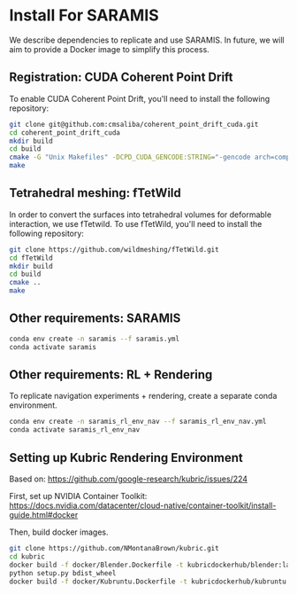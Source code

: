 # Install For SARAMIS

We describe dependencies to replicate and use SARAMIS.
In future, we will aim to provide a Docker image to simplify this process.

## Registration: CUDA Coherent Point Drift

To enable CUDA Coherent Point Drift, you'll need to install the following repository:

```bash
git clone git@github.com:cmsaliba/coherent_point_drift_cuda.git
cd coherent_point_drift_cuda
mkdir build
cd build
cmake -G "Unix Makefiles" -DCPD_CUDA_GENCODE:STRING="-gencode arch=compute_61,code=sm_61" -DCPD_CUDA_BUILD_CMD:BOOL=TRUE ..
make
```

## Tetrahedral meshing: fTetWild

In order to convert the surfaces into tetrahedral volumes for deformable interaction, we use fTetwild.
To use fTetWild, you'll need to install the following repository:

```bash
git clone https://github.com/wildmeshing/fTetWild.git
cd fTetWild
mkdir build
cd build
cmake ..
make
```

## Other requirements: SARAMIS

```bash
conda env create -n saramis --f saramis.yml
conda activate saramis
```

## Other requirements: RL + Rendering

To replicate navigation experiments + rendering, create a separate conda environment.

```bash
conda env create -n saramis_rl_env_nav --f saramis_rl_env_nav.yml
conda activate saramis_rl_env_nav
```


## Setting up Kubric Rendering Environment

Based on: https://github.com/google-research/kubric/issues/224

First, set up NVIDIA Container Toolkit: https://docs.nvidia.com/datacenter/cloud-native/container-toolkit/install-guide.html#docker

Then, build docker images.

```bash
git clone https://github.com/NMontanaBrown/kubric.git
cd kubric
docker build -f docker/Blender.Dockerfile -t kubricdockerhub/blender:latest .  # build a blender image first
python setup.py bdist_wheel
docker build -f docker/Kubruntu.Dockerfile -t kubricdockerhub/kubruntu:latest .  # then build a kubric image of which base image is the blender image above
```
